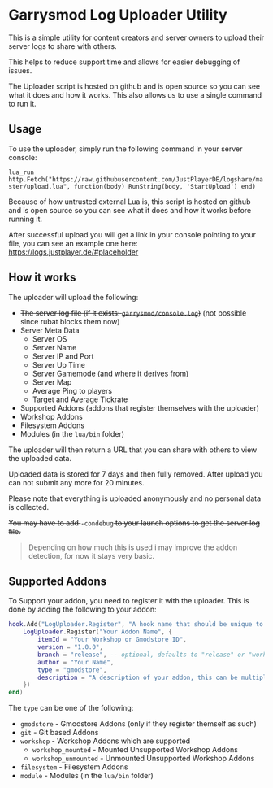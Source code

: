 # Garrysmod Log Uploader Utility

This is a simple utility for content creators and server owners to upload their server logs to share with others.

This helps to reduce support time and allows for easier debugging of issues.

The Uploader script is hosted on github and is open source so you can see what it does and how it works. This also allows us to use a single command to run it.

## Usage

To use the uploader, simply run the following command in your server console:

`lua_run http.Fetch("https://raw.githubusercontent.com/JustPlayerDE/logshare/master/upload.lua", function(body) RunString(body, 'StartUpload') end)`

Because of how untrusted external Lua is, this script is hosted on github and is open source so you can see what it does and how it works before running it.

After successful upload you will get a link in your console pointing to your file, you can see an example one here: https://logs.justplayer.de/#placeholder

## How it works

The uploader will upload the following:

* ~~The server log file (if it exists: `garrysmod/console.log`)~~ (not possible since rubat blocks them now)
* Server Meta Data
  * Server OS
  * Server Name
  * Server IP and Port
  * Server Up Time
  * Server Gamemode (and where it derives from)
  * Server Map
  * Average Ping to players
  * Target and Average Tickrate
* Supported Addons (addons that register themselves with the uploader)
* Workshop Addons
* Filesystem Addons
* Modules (in the `lua/bin` folder)

The uploader will then return a URL that you can share with others to view the uploaded data.

Uploaded data is stored for 7 days and then fully removed. After upload you can not submit any more for 20 minutes.

Please note that everything is uploaded anonymously and no personal data is collected.

~~You may have to add `-condebug` to your launch options to get the server log file.~~

> Depending on how much this is used i may improve the addon detection, for now it stays very basic.

## Supported Addons

To Support your addon, you need to register it with the uploader. This is done by adding the following to your addon:

```lua
hook.Add("LogUploader.Register", "A hook name that should be unique to your addon", function(LogUploader)
    LogUploader.Register("Your Addon Name", {
        itemId = "Your Workshop or Gmodstore ID",
        version = "1.0.0",
        branch = "release", -- optional, defaults to "release" or "workshop" or "master" depending on the type
        author = "Your Name",
        type = "gmodstore",
        description = "A description of your addon, this can be multiple lines and will be displayed if the user clicks on your addon on the log viewer",
    })
end)
```

The `type` can be one of the following:

* `gmodstore` - Gmodstore Addons (only if they register themself as such)
* `git` - Git based Addons
* `workshop` - Workshop Addons which are supported
  * `workshop_mounted` - Mounted Unsupported Workshop Addons
  * `workshop_unmounted` - Unmounted Unsupported Workshop Addons
* `filesystem` - Filesystem Addons
* `module` - Modules (in the `lua/bin` folder)
